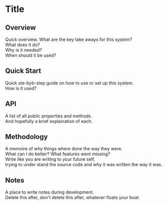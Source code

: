 # Title

## Overview
Quick overview. What are the key take aways for this system?\
What does it do?\
Why is it needed?\
When should it be used?

## Quick Start
Quick ste-byb-step guide on how to use or set up this system.\
How is it used?

## API
A list of all public properties and methods.\
And hopefully a brief explaination of each.

## Methodology
A memoire of why things where done the way they were.\
What can I do better? What features went missing?\
Write like you are writing to your future self,\
trying to under stand the source code and why it was written the way it was.

## Notes
A place to write notes during development.\
Delete this after, don't delete this after, whatever floats your boat.